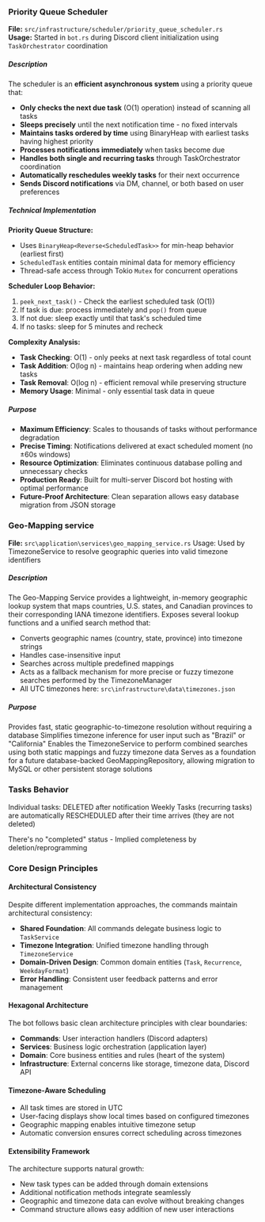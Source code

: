### Priority Queue Scheduler

**File:** `src/infrastructure/scheduler/priority_queue_scheduler.rs`  
**Usage:** Started in `bot.rs` during Discord client initialization using `TaskOrchestrator` coordination

##### Description

The scheduler is an **efficient asynchronous system** using a priority queue that:

- **Only checks the next due task** (O(1) operation) instead of scanning all tasks
- **Sleeps precisely** until the next notification time - no fixed intervals
- **Maintains tasks ordered by time** using BinaryHeap with earliest tasks having highest priority
- **Processes notifications immediately** when tasks become due
- **Handles both single and recurring tasks** through TaskOrchestrator coordination
- **Automatically reschedules weekly tasks** for their next occurrence
- **Sends Discord notifications** via DM, channel, or both based on user preferences

##### Technical Implementation

**Priority Queue Structure:**
- Uses `BinaryHeap<Reverse<ScheduledTask>>` for min-heap behavior (earliest first)
- `ScheduledTask` entities contain minimal data for memory efficiency
- Thread-safe access through Tokio `Mutex` for concurrent operations

**Scheduler Loop Behavior:**
1. `peek_next_task()` - Check the earliest scheduled task (O(1))
2. If task is due: process immediately and `pop()` from queue
3. If not due: sleep exactly until that task's scheduled time
4. If no tasks: sleep for 5 minutes and recheck

**Complexity Analysis:**
- **Task Checking**: O(1) - only peeks at next task regardless of total count
- **Task Addition**: O(log n) - maintains heap ordering when adding new tasks  
- **Task Removal**: O(log n) - efficient removal while preserving structure
- **Memory Usage**: Minimal - only essential task data in queue

##### Purpose

- **Maximum Efficiency**: Scales to thousands of tasks without performance degradation
- **Precise Timing**: Notifications delivered at exact scheduled moment (no ±60s windows)
- **Resource Optimization**: Eliminates continuous database polling and unnecessary checks  
- **Production Ready**: Built for multi-server Discord bot hosting with optimal performance
- **Future-Proof Architecture**: Clean separation allows easy database migration from JSON storage

### Geo-Mapping service

**File:** `src\application\services\geo_mapping_service.rs`
Usage: Used by TimezoneService to resolve geographic queries into valid timezone identifiers

##### Description

The Geo-Mapping Service provides a lightweight, in-memory geographic lookup system that maps countries, U.S. states, and Canadian provinces to their corresponding IANA timezone identifiers.
Exposes several lookup functions and a unified search method that:

- Converts geographic names (country, state, province) into timezone strings
- Handles case-insensitive input
- Searches across multiple predefined mappings
- Acts as a fallback mechanism for more precise or fuzzy timezone searches performed by the TimezoneManager
- All UTC timezones here: `src\infrastructure\data\timezones.json`

##### Purpose

Provides fast, static geographic-to-timezone resolution without requiring a database
Simplifies timezone inference for user input such as "Brazil" or "California"
Enables the TimezoneService to perform combined searches using both static mappings and fuzzy timezone data
Serves as a foundation for a future database-backed GeoMappingRepository, allowing migration to MySQL or other persistent storage solutions

### Tasks Behavior

Individual tasks: DELETED after notification
Weekly Tasks (recurring tasks) are automatically RESCHEDULED after their time arrives (they are not deleted)

There's no "completed" status - Implied completeness by deletion/reprogramming

### Core Design Principles

#### Architectural Consistency

Despite different implementation approaches, the commands maintain architectural consistency:

- **Shared Foundation**: All commands delegate business logic to `TaskService`
- **Timezone Integration**: Unified timezone handling through `TimezoneService`
- **Domain-Driven Design**: Common domain entities (`Task`, `Recurrence`, `WeekdayFormat`)
- **Error Handling**: Consistent user feedback patterns and error management

#### Hexagonal Architecture

The bot follows basic clean architecture principles with clear boundaries:

- **Commands**: User interaction handlers (Discord adapters)
- **Services**: Business logic orchestration (application layer)
- **Domain**: Core business entities and rules (heart of the system)
- **Infrastructure**: External concerns like storage, timezone data, Discord API

#### Timezone-Aware Scheduling

- All task times are stored in UTC
- User-facing displays show local times based on configured timezones
- Geographic mapping enables intuitive timezone setup
- Automatic conversion ensures correct scheduling across timezones

#### Extensibility Framework

The architecture supports natural growth:

- New task types can be added through domain extensions
- Additional notification methods integrate seamlessly
- Geographic and timezone data can evolve without breaking changes
- Command structure allows easy addition of new user interactions
